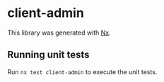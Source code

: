 # client-admin

This library was generated with [Nx](https://nx.dev).

## Running unit tests

Run `nx test client-admin` to execute the unit tests.
